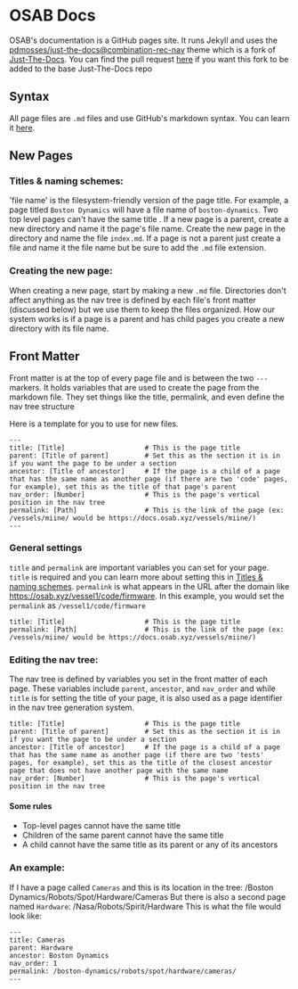 # OSAB Docs

OSAB's documentation is a GitHub pages site. It runs Jekyll and uses the [pdmosses/just-the-docs@combination-rec-nav](https://github.com/pdmosses/just-the-docs/tree/combination-rec-nav) theme which is a fork of [Just-The-Docs](https://pmarsceill.github.io/just-the-docs/). You can find the pull request [here](https://github.com/pmarsceill/just-the-docs/pull/462) if you want this fork to be added to the base Just-The-Docs repo

## Syntax
All page files are `.md` files and use GitHub's markdown syntax. You can learn it [here](https://guides.github.com/features/mastering-markdown/).

## New Pages
### Titles & naming schemes:
'file name' is the filesystem-friendly version of the page title. For example, a page titled `Boston Dynamics` will have a file name of `boston-dynamics`. Two top level pages can't have the same title .
If a new page is a parent, create a new directory and name it the page's file name. Create the new page in the directory and name the file `index.md`. If a page is not a parent just create a file and name it the file name but be sure to add the `.md` file extension.

### Creating the new page:
When creating a new page, start by making a new `.md` file. Directories don't affect anything as the nav tree is defined by each file's front matter (discussed below) but we use them to keep the files organized. How our system works is if a page is a parent and has child pages you create a new directory with its file name. 

## Front Matter
Front matter is at the top of every page file and is between the two `---` markers. It holds variables that are used to create the page from the markdown file. They set things like the title, permalink, and even define the nav tree structure

Here is a template for you to use for new files.
```
---
title: [Title]                    # This is the page title
parent: [Title of parent]         # Set this as the section it is in if you want the page to be under a section
ancestor: [Title of ancestor]     # If the page is a child of a page that has the same name as another page (if there are two 'code' pages, for example), set this as the title of that page's parent
nav_order: [Number]               # This is the page's vertical position in the nav tree
permalink: [Path]                 # This is the link of the page (ex: /vessels/miine/ would be https://docs.osab.xyz/vessels/miine/)
---
```

### General settings
`title` and `permalink` are important variables you can set for your page. `title` is required and you can learn more about setting this in [Titles & naming schemes](#titles--naming-schemes). `permalink` is what appears in the URL after the domain like https://osab.xyz/vessel1/code/firmware. In this example, you would set the `permalink` as `/vessel1/code/firmware`
```
title: [Title]                    # This is the page title
permalink: [Path]                 # This is the link of the page (ex: /vessels/miine/ would be https://docs.osab.xyz/vessels/miine/)
```

### Editing the nav tree:
The nav tree is defined by variables you set in the front matter of each page. These variables include `parent`, `ancestor`, and `nav_order` and while `title` is for setting the title of your page, it is also used as a page identifier in the nav tree generation system.
```
title: [Title]                    # This is the page title
parent: [Title of parent]         # Set this as the section it is in if you want the page to be under a section
ancestor: [Title of ancestor]     # If the page is a child of a page that has the same name as another page (if there are two 'tests' pages, for example), set this as the title of the closest ancestor page that does not have another page with the same name
nav_order: [Number]               # This is the page's vertical position in the nav tree
```

#### Some rules
- Top-level pages cannot have the same title
- Children of the same parent cannot have the same title
- A child cannot have the same title as its parent or any of its ancestors

### An example:
If I have a page called `Cameras` and this is its location in the tree:
/Boston Dynamics/Robots/Spot/Hardware/Cameras
But there is also a second page named `Hardware`:
/Nasa/Robots/Spirit/Hardware
This is what the file would look like:
```
---
title: Cameras
parent: Hardware
ancestor: Boston Dynamics
nav_order: 1
permalink: /boston-dynamics/robots/spot/hardware/cameras/
---
```
